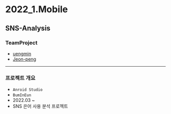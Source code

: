 # 2022_1.Mobile
## SNS-Analysis
### TeamProject
- [uengmin](https://github.com/uengmim "Git-Profile")
- [Jeon-peng](https://github.com/Jeon-peng "Git-Profile")
---
### 프로젝트 개요
- `Anroid Studio`
- `BumInEun`
- 2022.03 ~
- SNS 은어 사용 분석 프로젝트
